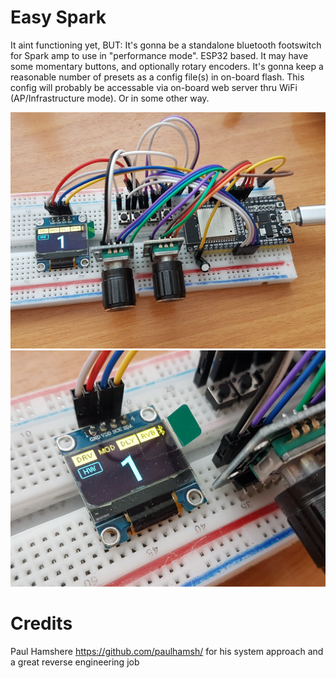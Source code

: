 # Easy Spark
It aint functioning yet, BUT:
It's gonna be a standalone bluetooth footswitch for Spark amp to use in "performance mode".
ESP32 based.
It may have some momentary buttons, and optionally rotary encoders.
It's gonna keep a reasonable number of presets as a config file(s) in on-board flash.
This config will probably be accessable via on-board web server thru WiFi (AP/Infrastructure mode). Or in some other way.

![](/images/2021-05-09%2018-23-49.JPG)
![](/images/2021-05-09%2018-24-17.JPG)

# Credits
Paul Hamshere https://github.com/paulhamsh/ for his system approach and a great reverse engineering job
